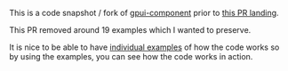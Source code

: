 
This is a code snapshot / fork of
[gpui-component](https://github.com/longbridge/gpui-component)
prior to [this PR landing](https://github.com/longbridge/gpui-component/pull/1049).

This PR removed around 19 examples which I wanted to preserve.

It is nice to be able to have
[individual examples](./crates/story/examples)
of how the code works
so by using the examples, you can see how the code works in action.
